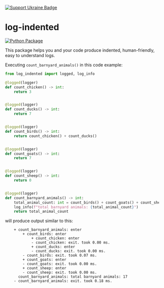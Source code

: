 
[![Support Ukraine Badge](https://bit.ly/support-ukraine-now)](https://github.com/support-ukraine/support-ukraine#support-financially)

# log-indented

[![Python Package](https://github.com/markmark206/log-indented/actions/workflows/python-publish.yml/badge.svg)](https://github.com/markmark206/log-indented/actions/workflows/python-publish.yml)


This package helps you and your code produce indented, human-friendly, easy to understand logs.


Executing `count_barnyard_animals()` in this code example:

```python
from log_indented import logged, log_info

@logged(logger)
def count_chicken() -> int:
    return 3


@logged(logger)
def count_ducks() -> int:
    return 7


@logged(logger)
def count_birds() -> int:
    return count_chicken() + count_ducks()


@logged(logger)
def count_goats() -> int:
    return 7


@logged(logger)
def count_sheep() -> int:
    return 0


@logged(logger)
def count_barnyard_animals() -> int:
    total_animal_count: int = count_birds() + count_goats() + count_sheep()
    log_info(f"total barnyard animals: {total_animal_count}")
    return total_animal_count
```

will produce output similar to this:

```
    + count_barnyard_animals: enter
        + count_birds: enter
            + count_chicken: enter
            - count_chicken: exit. took 0.00 ms.
            + count_ducks: enter
            - count_ducks: exit. took 0.00 ms.
        - count_birds: exit. took 0.07 ms.
        + count_goats: enter
        - count_goats: exit. took 0.00 ms.
        + count_sheep: enter
        - count_sheep: exit. took 0.00 ms.
      count_barnyard_animals: total barnyard animals: 17
    - count_barnyard_animals: exit. took 0.18 ms.
```

